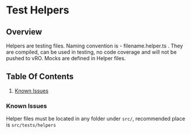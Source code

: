 # Test Helpers

## Overview

Helpers are testing files. Naming convention is - filename.helper.ts . They are compiled, can be used in testing, no code coverage and will not be pushed to vRO. Mocks are defined in Helper files.

## Table Of Contents

1. [Known Issues](#known-issues)

### Known Issues

Helper files must be located in any folder under `src/`, recommended place is `src/tests/helpers `